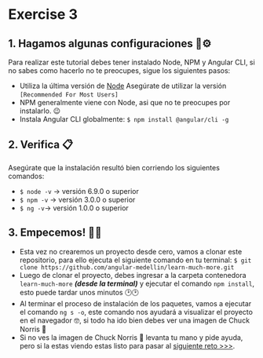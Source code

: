 # Exercise 3 

## 1. Hagamos algunas configuraciones 🔧⚙

Para realizar este tutorial debes tener instalado Node, NPM y Angular CLI, si no sabes como hacerlo no te preocupes, sigue los siguientes pasos:

- Utiliza la última versión de [Node](https://nodejs.org/en/) Asegúrate de utilizar la versión `[Recommended For Most Users]` 
- NPM generalmente viene con Node, asi que no te preocupes por instalarlo. 😉
- Instala Angular CLI globalmente: `$ npm install @angular/cli -g`

## 2. Verifica 📋

Asegúrate que la instalación resultó bien corriendo los siguientes comandos:

- `$ node -v` -> versión 6.9.0 o superior
- `$ npm -v` -> versión 3.0.0 o superior
- `$ ng -v`-> versión 1.0.0 o superior

## 3. Empecemos! 🎉🎉

- Esta vez no crearemos un proyecto desde cero, vamos a clonar este repositorio, para ello ejecuta el siguiente comando en tu terminal:
`$ git clone https://github.com/angular-medellin/learn-much-more.git`
- Luego de clonar el proyecto, debes ingresar a la carpeta contenedora `learn-much-more` ***(desde la terminal)*** y ejecutar el comando `npm install`, esto puede tardar unos minutos 🕑🕑
- Al terminar el proceso de instalación de los paquetes, vamos a ejecutar el comando `ng s -o`, este comando nos ayudará a visualizar el proyecto en el navegador 🤓, si todo ha ido bien debes ver una imagen de Chuck Norris 🤠
- Si no ves la imagen de Chuck Norris 🤠 levanta tu mano y pide ayuda, pero si la estas viendo estas listo para pasar al [siguiente reto >>>](https://github.com/angular-medellin/learn-much-more/tree/1#aprendamos-http-en-angular).